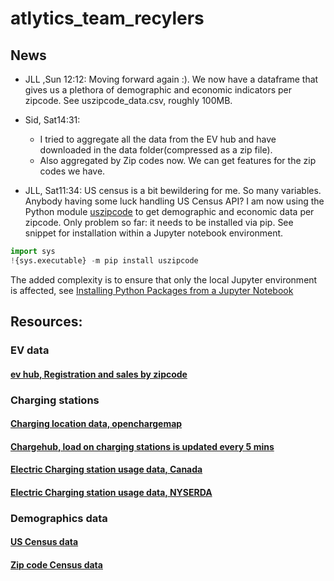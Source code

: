 # atlytics_team_recylers

## News
* JLL ,Sun 12:12: Moving forward again :). We now have a dataframe that gives us a plethora of demographic and economic indicators per zipcode. See uszipcode_data.csv, roughly 100MB.
* Sid, Sat14:31: 
  - I tried to aggregate all the data from the EV hub and have downloaded in the data folder(compressed as a zip file). 
  - Also aggregated by Zip codes now. We can get features for the zip codes we have.

* JLL, Sat11:34:  US census is a bit bewildering for me. So many variables. Anybody having some luck handling US Census API? I am now using the Python module [uszipcode](https://uszipcode.readthedocs.io/index.html#)  to get demographic and economic data per zipcode. Only problem so far: it needs to be installed via pip. See snippet for installation within a Jupyter notebook environment.
```python
import sys
!{sys.executable} -m pip install uszipcode
```
The added complexity is to ensure that only the local Jupyter environment is affected, see [Installing Python Packages from a Jupyter Notebook](https://jakevdp.github.io/blog/2017/12/05/installing-python-packages-from-jupyter/)


## Resources:

### EV data
#### [ev hub, Registration and sales by zipcode](https://www.atlasevhub.com/materials/state-ev-registration-data/)
### Charging stations
#### [Charging location data, openchargemap](https://openchargemap.org/site/develop/api)
#### [Chargehub, load on charging stations is updated every 5 mins](https://chargehub.com/en/about-chargehub.html)
#### [Electric Charging station usage data, Canada](https://www.fleetcarma.com/evCloud/Stations)
#### [Electric Charging station usage data, NYSERDA](https://www.nyserda.ny.gov/Researchers-and-Policymakers/Electric-Vehicles/Resources)

### Demographics data
#### [US Census data](https://data.census.gov/cedsci/)
#### [Zip code Census data](https://data.census.gov/cedsci/table?q=&g=0400000US13,23_8600000US80003&table=S0101&tid=ACSST1Y2018.S0101&layer=zcta5&hidePreview=false&cid=S0101_C01_001E&vintage=2018&lastDisplayedRow=16)
